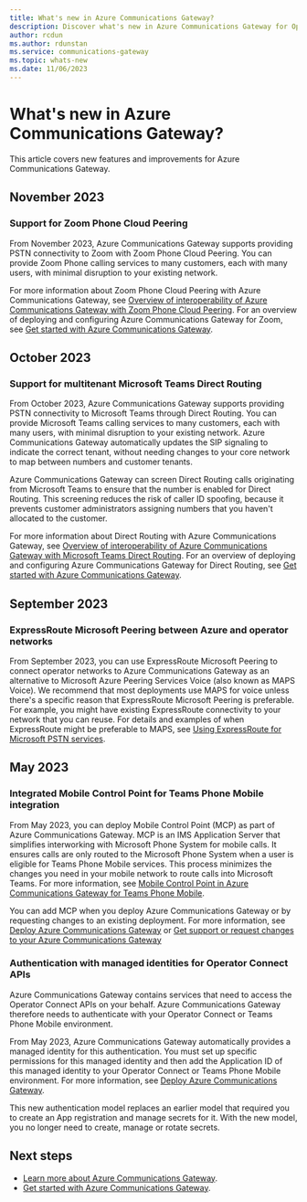 ```yaml
---
title: What's new in Azure Communications Gateway?
description: Discover what's new in Azure Communications Gateway for Operator Connect, Teams Phone Mobile and Microsoft Teams Direct Routing. Learn how to get started with the latest features.
author: rcdun
ms.author: rdunstan
ms.service: communications-gateway
ms.topic: whats-new
ms.date: 11/06/2023
---
```


# What's new in Azure Communications Gateway?

This article covers new features and improvements for Azure Communications Gateway.

## November 2023

### Support for Zoom Phone Cloud Peering

From November 2023, Azure Communications Gateway supports providing PSTN connectivity to Zoom with Zoom Phone Cloud Peering. You can provide Zoom Phone calling services to many customers, each with many users, with minimal disruption to your existing network.

For more information about Zoom Phone Cloud Peering with Azure Communications Gateway, see [Overview of interoperability of Azure Communications Gateway with Zoom Phone Cloud Peering](interoperability-zoom.md). For an overview of deploying and configuring Azure Communications Gateway for Zoom, see [Get started with Azure Communications Gateway](get-started.md).

## October 2023

### Support for multitenant Microsoft Teams Direct Routing

From October 2023, Azure Communications Gateway supports providing PSTN connectivity to Microsoft Teams through Direct Routing. You can provide Microsoft Teams calling services to many customers, each with many users, with minimal disruption to your existing network. Azure Communications Gateway automatically updates the SIP signaling to indicate the correct tenant, without needing changes to your core network to map between numbers and customer tenants.

Azure Communications Gateway can screen Direct Routing calls originating from Microsoft Teams to ensure that the number is enabled for Direct Routing. This screening reduces the risk of caller ID spoofing, because it prevents customer administrators assigning numbers that you haven't allocated to the customer.

For more information about Direct Routing with Azure Communications Gateway, see [Overview of interoperability of Azure Communications Gateway with Microsoft Teams Direct Routing](interoperability-teams-direct-routing.md). For an overview of deploying and configuring Azure Communications Gateway for Direct Routing, see [Get started with Azure Communications Gateway](get-started.md).

## September 2023

### ExpressRoute Microsoft Peering between Azure and operator networks

From September 2023, you can use ExpressRoute Microsoft Peering to connect operator networks to Azure Communications Gateway as an alternative to Microsoft Azure Peering Services Voice (also known as MAPS Voice). We recommend that most deployments use MAPS for voice unless there's a specific reason that ExpressRoute Microsoft Peering is preferable. For example, you might have existing ExpressRoute connectivity to your network that you can reuse. For details and examples of when ExpressRoute might be preferable to MAPS, see [Using ExpressRoute for Microsoft PSTN services](../../articles/expressroute/using-expressroute-for-microsoft-pstn.md).

## May 2023

### Integrated Mobile Control Point for Teams Phone Mobile integration

From May 2023, you can deploy Mobile Control Point (MCP) as part of Azure Communications Gateway. MCP is an IMS Application Server that simplifies interworking with Microsoft Phone System for mobile calls. It ensures calls are only routed to the Microsoft Phone System when a user is eligible for Teams Phone Mobile services. This process minimizes the changes you need in your mobile network to route calls into Microsoft Teams. For more information, see [Mobile Control Point in Azure Communications Gateway for Teams Phone Mobile](mobile-control-point.md).

You can add MCP when you deploy Azure Communications Gateway or by requesting changes to an existing deployment. For more information, see [Deploy Azure Communications Gateway](deploy.md) or [Get support or request changes to your Azure Communications Gateway](request-changes.md)

### Authentication with managed identities for Operator Connect APIs

Azure Communications Gateway contains services that need to access the Operator Connect APIs on your behalf. Azure Communications Gateway therefore needs to authenticate with your Operator Connect or Teams Phone Mobile environment.

From May 2023, Azure Communications Gateway automatically provides a managed identity for this authentication. You must set up specific permissions for this managed identity and then add the Application ID of this managed identity to your Operator Connect or Teams Phone Mobile environment. For more information, see [Deploy Azure Communications Gateway](deploy.md).

This new authentication model replaces an earlier model that required you to create an App registration and manage secrets for it. With the new model, you no longer need to create, manage or rotate secrets.

## Next steps

- [Learn more about Azure Communications Gateway](overview.md).
- [Get started with Azure Communications Gateway](get-started.md).